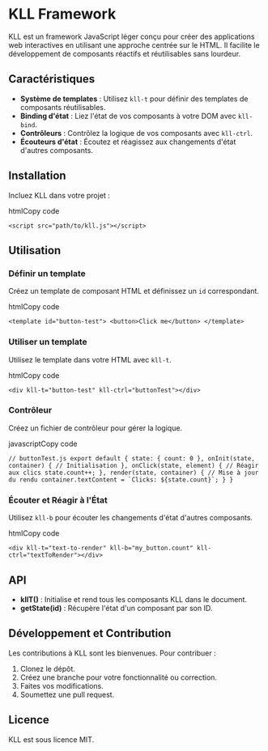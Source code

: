 # KLL Framework

KLL est un framework JavaScript léger conçu pour créer des applications web interactives en utilisant une approche centrée sur le HTML. Il facilite le développement de composants réactifs et réutilisables sans lourdeur.

## Caractéristiques

- **Système de templates** : Utilisez `kll-t` pour définir des templates de composants réutilisables.
- **Binding d'état** : Liez l'état de vos composants à votre DOM avec `kll-bind`.
- **Contrôleurs** : Contrôlez la logique de vos composants avec `kll-ctrl`.
- **Écouteurs d'état** : Écoutez et réagissez aux changements d'état d'autres composants.

## Installation

Incluez KLL dans votre projet :

htmlCopy code

`<script src="path/to/kll.js"></script>`

## Utilisation

### Définir un template

Créez un template de composant HTML et définissez un `id` correspondant.

htmlCopy code

`<template id="button-test">
  <button>Click me</button>
</template>`

### Utiliser un template

Utilisez le template dans votre HTML avec `kll-t`.

htmlCopy code

`<div kll-t="button-test" kll-ctrl="buttonTest"></div>`

### Contrôleur

Créez un fichier de contrôleur pour gérer la logique.

javascriptCopy code

`` // buttonTest.js
export default {
  state: {
    count: 0
  },
  onInit(state, container) {
    // Initialisation
  },
  onClick(state, element) {
    // Réagir aux clics
    state.count++;
  },
  render(state, container) {
    // Mise à jour du rendu
    container.textContent = `Clicks: ${state.count}`;
  }
} ``

### Écouter et Réagir à l'État

Utilisez `kll-b` pour écouter les changements d'état d'autres composants.

htmlCopy code

`<div kll-t="text-to-render" kll-b="my_button.count" kll-ctrl="textToRender"></div>`

## API

- **kllT()** : Initialise et rend tous les composants KLL dans le document.
- **getState(id)** : Récupère l'état d'un composant par son ID.

## Développement et Contribution

Les contributions à KLL sont les bienvenues. Pour contribuer :

1.  Clonez le dépôt.
2.  Créez une branche pour votre fonctionnalité ou correction.
3.  Faites vos modifications.
4.  Soumettez une pull request.

## Licence

KLL est sous licence MIT.
